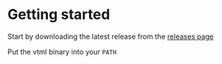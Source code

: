 # Getting started

Start by downloading the latest release from the [releases page](https://github.com/byronmurg/vtml/releases/)

Put the vtml binary into your `PATH`
